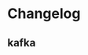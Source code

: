 # Changelog

## kafka
<!-- To add a new entry write: -->
<!-- ### version / full date -->
<!-- * [Update/Bug fix] message that describes the changes that you apply -->